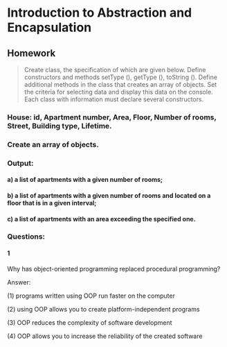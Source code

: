 # Introduction to Abstraction and Encapsulation

## Homework
> Create class, the specification of which are given below. 
Define constructors and methods setType (), getType (), toString ().
Define additional methods in the class that creates an array of objects.
Set the criteria for selecting data and display this data on the console. 
Each class with information must declare several constructors.
 
  ### House: id, Apartment number, Area, Floor, Number of rooms, Street, Building type, Lifetime.
  ### Create an array of objects. 
  ### Output:
  #### a) a list of apartments with a given number of rooms;
  #### b) a list of apartments with a given number of rooms and located on a floor that is in a given interval;
  #### c) a list of apartments with an area exceeding the specified one.
  
  ### Questions:
  #### 1
  Why has object-oriented programming replaced procedural programming?
              
  Answer:
  
   (1) programs written using OOP run faster on the computer
  
   (2) using OOP allows you to create platform-independent programs
  
   (3) OOP reduces the complexity of software development
  
   (4) OOP allows you to increase the reliability of the created software